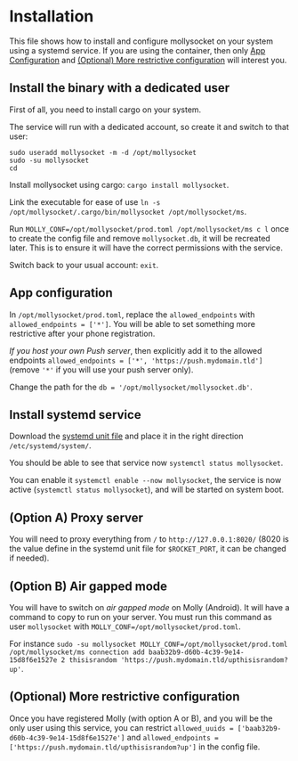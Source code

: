 # Installation

This file shows how to install and configure mollysocket on your system using a systemd service. If you are using the container, then only [App Configuration](#app-configuration) and [(Optional) More restrictive configuration](#optional-more-restrictive-configuration) will interest you.

## Install the binary with a dedicated user

First of all, you need to install cargo on your system.

The service will run with a dedicated account, so create it and switch to that user:

```
sudo useradd mollysocket -m -d /opt/mollysocket
sudo -su mollysocket
cd
```

Install mollysocket using cargo: `cargo install mollysocket`.

Link the executable for ease of use `ln -s /opt/mollysocket/.cargo/bin/mollysocket /opt/mollysocket/ms`.

Run `MOLLY_CONF=/opt/mollysocket/prod.toml /opt/mollysocket/ms c l` once to create the config file and remove `mollysocket.db`, it will be recreated later. This is to ensure it will have the correct permissions with the service.

Switch back to your usual account: `exit`.

## App configuration

In `/opt/mollysocket/prod.toml`, replace the `allowed_endpoints` with `allowed_endpoints = ['*']`. You will be able to set something more restrictive after your phone registration.

*If you host your own Push server*, then explicitly add it to the allowed endpoints `allowed_endpoints = ['*', 'https://push.mydomain.tld']` (remove `'*'` if you will use your push server only).

Change the path for the `db = '/opt/mollysocket/mollysocket.db'`.

## Install systemd service

Download the [systemd unit file](https://github.com/mollyim/mollysocket/raw/main/mollysocket.service) and place it in the right direction `/etc/systemd/system/`.

You should be able to see that service now `systemctl status mollysocket`.

You can enable it `systemctl enable --now mollysocket`, the service is now active (`systemctl status mollysocket`), and will be started on system boot.

## (Option A) Proxy server

You will need to proxy everything from `/` to `http://127.0.0.1:8020/` (8020 is the value define in the systemd unit file for `$ROCKET_PORT`, it can be changed if needed).

## (Option B) Air gapped mode

You will have to switch on *air gapped mode* on Molly (Android). It will have a command to copy to run on your server. You must run this command as user `mollysocket` with `MOLLY_CONF=/opt/mollysocket/prod.toml`.

For instance `sudo -su mollysocket MOLLY_CONF=/opt/mollysocket/prod.toml /opt/mollysocket/ms connection add baab32b9-d60b-4c39-9e14-15d8f6e1527e 2 thisisrandom 'https://push.mydomain.tld/upthisisrandom?up'`.

## (Optional) More restrictive configuration

Once you have registered Molly (with option A or B), and you will be the only user using this service, you can restrict `allowed_uuids = ['baab32b9-d60b-4c39-9e14-15d8f6e1527e']` and `allowed_endpoints = ['https://push.mydomain.tld/upthisisrandom?up']` in the config file.
